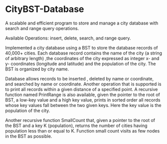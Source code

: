 # CityBST-Database
A scalable and efficient program to store and manage a city database with search and range query operations.

Available Operations: insert, delete, search, and range query.

Implemented a city database using a BST to store the database records of 40,000+ cities. Each database record contains the name of the city (a string of arbitrary length) ,the coordinates of the city expressed as integer x- and y- coordinates (longitude and latitude) and the population of the city. The BST is organized by city name.

Database allows records to be inserted , deleted by name or coordinate, and searched by name or coordinate. Another operation that is supported is to print all records within a given distance of a specified point. A recursive function named PrintRange is also available, given the pointer to the root of BST, a low-key value and a high key value, prints in sorted order all records whose key values fall between the two given keys. Here the key value is the population of the city. 

Another recursive function SmallCount that, given a pointer to the root of the BST and a key K (population), returns the number of cities having population less than or equal to K. Function small count visits as few nodes in the BST as possible.
